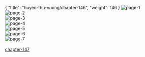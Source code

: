 { "title": "huyen-thu-vuong/chapter-146", "weight": 146 }
<img src="huyen-thu-vuong_0146_01-3f810c294f491751d54e8cdcaf7e572b.webp" alt="page-1" origin="https://3.bp.blogspot.com/-gOr4YJ4Pl7c/WGD2cnvtB6I/AAAAAAAMY7I/6Ly32LHlBaM/s0/Huyen-Thu-Vuong-Chapter-146-P-2.jpg"><br/>
<img src="huyen-thu-vuong_0146_02-406f4ec0e4ec67090fbe79680eaf4fd8.webp" alt="page-2" origin="https://3.bp.blogspot.com/-A38Xlw73Nqo/WGD2diKAc7I/AAAAAAAMY7M/nbPkQwxqXYY/s0/Huyen-Thu-Vuong-Chapter-146-P-3.jpg"><br/>
<img src="huyen-thu-vuong_0146_03-f2bb0e4000f0ec1e48b292eb099cf21b.webp" alt="page-3" origin="https://3.bp.blogspot.com/-L5mLSX_1ZtE/WGD2e5zl9BI/AAAAAAAMY7Q/tcajtAwMSws/s0/Huyen-Thu-Vuong-Chapter-146-P-4.jpg"><br/>
<img src="huyen-thu-vuong_0146_04-1c2b9946815cf7e85c8c1997cb354718.webp" alt="page-4" origin="https://3.bp.blogspot.com/-wVt6iwUiq8c/WGD2fw9Oj8I/AAAAAAAMY7U/99vAThR_eRM/s0/Huyen-Thu-Vuong-Chapter-146-P-5.jpg"><br/>
<img src="huyen-thu-vuong_0146_05-cd082168cff209fae862619f86134e18.webp" alt="page-5" origin="https://3.bp.blogspot.com/-jLvrM_a_y1A/WGD2hDoMTGI/AAAAAAAMY7Y/tgHG5jjYpzg/s0/Huyen-Thu-Vuong-Chapter-146-P-6.jpg"><br/>
<img src="huyen-thu-vuong_0146_06-8ca31f90607ea907265be425a997d3ea.webp" alt="page-6" origin="https://3.bp.blogspot.com/-K3DG6k8AkrE/WGD2iSNTmYI/AAAAAAAMY7c/hsuW95RGVwc/s0/Huyen-Thu-Vuong-Chapter-146-P-7.jpg"><br/>
<img src="huyen-thu-vuong_0146_07-02ef69c80882df0677317d81b20fad95.webp" alt="page-7" origin="https://3.bp.blogspot.com/-whvPXggCuPc/WGD2jVyuIeI/AAAAAAAMY7g/TcruFTwepVw/s0/Huyen-Thu-Vuong-Chapter-146-P-8.jpg"><br/>
<br/><a class="nextchap" href="/huyen-thu-vuong/chapter-147">chapter-147</a>
